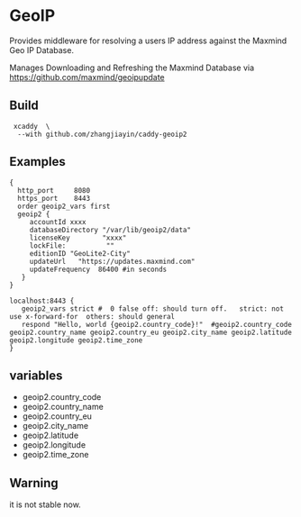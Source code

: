 # GeoIP

Provides middleware for resolving a users IP address against the Maxmind Geo IP Database.

Manages Downloading and Refreshing the Maxmind Database via https://github.com/maxmind/geoipupdate

## Build

```
 xcaddy  \
  --with github.com/zhangjiayin/caddy-geoip2
```

## Examples

```
{
  http_port     8080
  https_port    8443
  order geoip2_vars first
  geoip2 {
     accountId xxxx
     databaseDirectory "/var/lib/geoip2/data"
     licenseKey        "xxxx"
     lockFile:          ""
     editionID "GeoLite2-City"
     updateUrl   "https://updates.maxmind.com"
     updateFrequency  86400 #in seconds
   }
}

localhost:8443 {
   geoip2_vars strict #  0 false off: should turn off.   strict: not use x-forward-for  others: should general
   respond "Hello, world {geoip2.country_code}!"  #geoip2.country_code  geoip2.country_name geoip2.country_eu geoip2.city_name geoip2.latitude geoip2.longitude geoip2.time_zone
}

```

## variables
 - geoip2.country_code  
 - geoip2.country_name 
 - geoip2.country_eu 
 - geoip2.city_name 
 - geoip2.latitude 
 - geoip2.longitude 
 - geoip2.time_zone


## Warning 
 it is not stable now.
